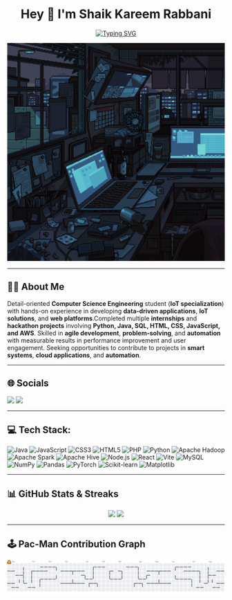 <h1 align="center">Hey 👋 I'm Shaik Kareem Rabbani</h1>

<p align="center">
  <a href="https://git.io/typing-svg">
    <img src="https://readme-typing-svg.demolab.com?font=Fira+Code&pause=1000&width=435&lines=Hey+There+!+I'm+Shaik+Kareem+Rabbani;Passionate+About+AI%2C+IoT+%26+Web+Development;Always+Learning%2C+Always+Building+%F0%9F%9A%80" alt="Typing SVG" />
  </a>
</p>

<p align="center">
  <img src="https://raw.githubusercontent.com/skRabbani555/skRabbani555/main/assets/download.gif" width="600" alt="Glowing tech desk coding banner" />
</p>


---

## 🧑‍💻 About Me  

Detail-oriented **Computer Science Engineering** student (**IoT specialization**) with hands-on experience in developing **data-driven applications**, **IoT solutions**, and **web platforms**.Completed multiple **internships** and **hackathon projects** involving **Python, Java, SQL, HTML, CSS, JavaScript, and AWS**. Skilled in **agile development**, **problem-solving**, and **automation** with measurable results in performance improvement and user engagement.  Seeking opportunities to contribute to projects in **smart systems**, **cloud applications**, and **automation**.  

---

## 🌐 Socials  

<p>
  <a href="https://www.linkedin.com/in/shaik-kareem-rabbani-45035724b/"><img src="https://img.shields.io/badge/LinkedIn-0077B5?logo=linkedin&logoColor=white&style=for-the-badge" /></a>
  <a href="mailto:kareemrabbaniskr@gmail.com"><img src="https://img.shields.io/badge/Email-D14836?logo=gmail&logoColor=white&style=for-the-badge" /></a>
</p>


---

## 💻 Tech Stack:

![Java](https://img.shields.io/badge/Java-ED8B00?style=for-the-badge&logo=java&logoColor=white)
![JavaScript](https://img.shields.io/badge/JavaScript-323330?style=for-the-badge&logo=javascript&logoColor=F7DF1E)
![CSS3](https://img.shields.io/badge/CSS3-1572B6?style=for-the-badge&logo=css3&logoColor=white)
![HTML5](https://img.shields.io/badge/HTML5-E34F26?style=for-the-badge&logo=html5&logoColor=white)
![PHP](https://img.shields.io/badge/PHP-777BB4?style=for-the-badge&logo=php&logoColor=white)
![Python](https://img.shields.io/badge/Python-3776AB?style=for-the-badge&logo=python&logoColor=white)
![Apache Hadoop](https://img.shields.io/badge/Apache%20Hadoop-66CCFF?style=for-the-badge&logo=apachehadoop&logoColor=black)
![Apache Spark](https://img.shields.io/badge/Apache%20Spark-E25A1C?style=for-the-badge&logo=apachespark&logoColor=white)
![Apache Hive](https://img.shields.io/badge/Apache%20Hive-FDEE21?style=for-the-badge&logo=apachehive&logoColor=black)
![Node.js](https://img.shields.io/badge/Node.js-339933?style=for-the-badge&logo=nodedotjs&logoColor=white)
![React](https://img.shields.io/badge/React-20232A?style=for-the-badge&logo=react&logoColor=61DAFB)
![Vite](https://img.shields.io/badge/Vite-646CFF?style=for-the-badge&logo=vite&logoColor=white)
![MySQL](https://img.shields.io/badge/MySQL-005C84?style=for-the-badge&logo=mysql&logoColor=white)
![NumPy](https://img.shields.io/badge/Numpy-013243?style=for-the-badge&logo=numpy&logoColor=white)
![Pandas](https://img.shields.io/badge/Pandas-150458?style=for-the-badge&logo=pandas&logoColor=white)
![PyTorch](https://img.shields.io/badge/PyTorch-EE4C2C?style=for-the-badge&logo=pytorch&logoColor=white)
![Scikit-learn](https://img.shields.io/badge/Scikit--learn-F7931E?style=for-the-badge&logo=scikit-learn&logoColor=white)
![Matplotlib](https://img.shields.io/badge/Matplotlib-ffffff?style=for-the-badge&logo=matplotlib&logoColor=black)

---

## 📊 GitHub Stats & Streaks  

<p align="center">
  <img src="https://streak-stats.demolab.com?user=skRabbani555&theme=dracula&hide_border=false&border_radius=5" height="150" />
  <img src="https://github-profile-trophy.vercel.app?username=skRabbani555&theme=dracula&margin-w=8&margin-h=8&no-bg=false&no-frame=false" height="150" />
</p>

---

## 🕹 Pac-Man Contribution Graph  

<picture>
  <source media="(prefers-color-scheme: dark)" srcset="https://raw.githubusercontent.com/skRabbani555/skRabbani555/output/pacman-contribution-graph-dark.svg">
  <source media="(prefers-color-scheme: light)" srcset="https://raw.githubusercontent.com/skRabbani555/skRabbani555/output/pacman-contribution-graph.svg">
  <img alt="pacman contribution graph" src="https://raw.githubusercontent.com/skRabbani555/skRabbani555/output/pacman-contribution-graph.svg">
</picture>
